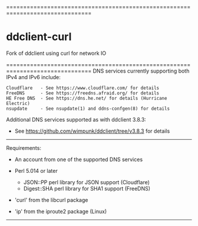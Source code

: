 ===============================================================================
# ddclient-curl

Fork of ddclient using curl for network IO

===============================================================================
DNS services currently supporting both IPv4 and IPv6 include:

    Cloudflare   - See https://www.cloudflare.com/ for details
    FreeDNS      - See https://freedns.afraid.org/ for details
    HE Free DNS  - See https://dns.he.net/ for details (Hurricane Electric)
    nsupdate     - See nsupdate(1) and ddns-confgen(8) for details

Additional DNS services supported as with ddclient 3.8.3:

- See https://github.com/wimpunk/ddclient/tree/v3.8.3 for details

-------------------------------------------------------------------------------
Requirements:

- An account from one of the supported DNS services

- Perl 5.014 or later
  * JSON::PP perl library for JSON support (Cloudflare)
  * Digest::SHA perl library for SHA1 support (FreeDNS)

- 'curl' from the libcurl package

- 'ip' from the iproute2 package (Linux)

-------------------------------------------------------------------------------

